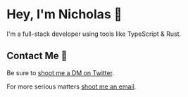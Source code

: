 # Hey, I'm Nicholas 👋

I'm a full-stack developer using tools like TypeScript & Rust.

## Contact Me 💌
Be sure to <a href="https://twitter.com/heynickn">shoot me a DM on Twitter</a>.

For more serious matters <a href="mailto:contactnicholas81@gmail.com">shoot me an email</a>.
